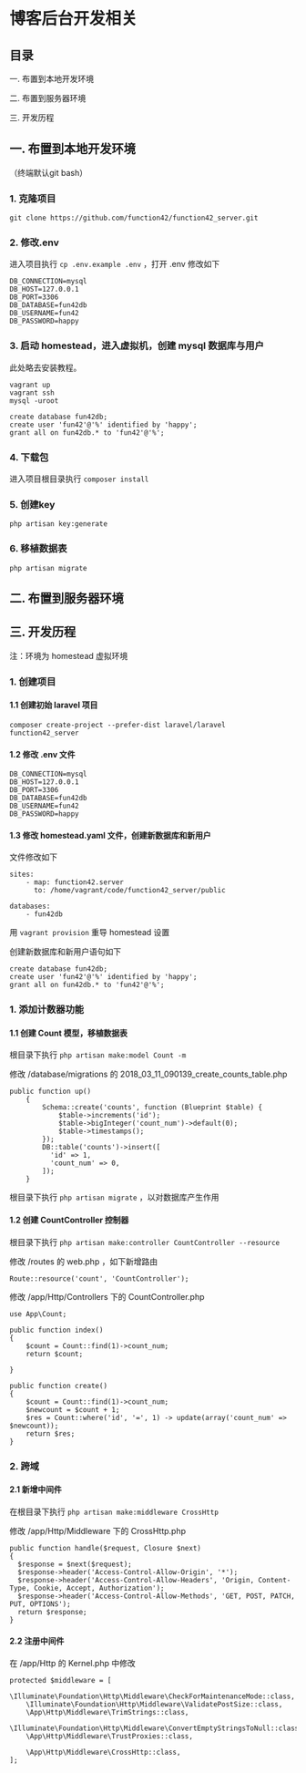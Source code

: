 # 博客后台开发相关

## 目录
一. 布置到本地开发环境

二. 布置到服务器环境

三. 开发历程

## 一. 布置到本地开发环境
（终端默认git bash）

### 1. 克隆项目
```
git clone https://github.com/function42/function42_server.git
```

### 2. 修改.env
进入项目执行 `cp .env.example .env` ，打开 .env 修改如下
```
DB_CONNECTION=mysql
DB_HOST=127.0.0.1
DB_PORT=3306
DB_DATABASE=fun42db
DB_USERNAME=fun42
DB_PASSWORD=happy
```

### 3. 启动 homestead，进入虚拟机，创建 mysql 数据库与用户
此处略去安装教程。

```
vagrant up
vagrant ssh
mysql -uroot
```

```
create database fun42db;
create user 'fun42'@'%' identified by 'happy';
grant all on fun42db.* to 'fun42'@'%';
```

### 4. 下载包
进入项目根目录执行 `composer install`

### 5. 创建key
`php artisan key:generate`

### 6. 移植数据表
`php artisan migrate`

## 二. 布置到服务器环境


## 三. 开发历程

注：环境为 homestead 虚拟环境

### 1. 创建项目

#### 1.1 创建初始 laravel 项目
```
composer create-project --prefer-dist laravel/laravel function42_server
```

#### 1.2 修改 .env 文件

```
DB_CONNECTION=mysql
DB_HOST=127.0.0.1
DB_PORT=3306
DB_DATABASE=fun42db
DB_USERNAME=fun42
DB_PASSWORD=happy
```

#### 1.3 修改 homestead.yaml 文件，创建新数据库和新用户
文件修改如下

```
sites:
    - map: function42.server
      to: /home/vagrant/code/function42_server/public

databases:
    - fun42db
```
用 `vagrant provision` 重导 homestead 设置

创建新数据库和新用户语句如下

```
create database fun42db;
create user 'fun42'@'%' identified by 'happy';
grant all on fun42db.* to 'fun42'@'%';
```

### 1. 添加计数器功能

#### 1.1 创建 Count 模型，移植数据表
根目录下执行 `php artisan make:model Count -m`

修改 /database/migrations 的 2018_03_11_090139_create_counts_table.php

```
public function up()
    {
        Schema::create('counts', function (Blueprint $table) {
            $table->increments('id');
            $table->bigInteger('count_num')->default(0);
            $table->timestamps();
        });
        DB::table('counts')->insert([
          'id' => 1,
          'count_num' => 0,
        ]);
    }
```

根目录下执行 `php artisan migrate` ，以对数据库产生作用

#### 1.2 创建 CountController 控制器
根目录下执行 `php artisan make:controller CountController --resource`

修改 /routes 的 web.php ，如下新增路由

```
Route::resource('count', 'CountController');
```

修改 /app/Http/Controllers 下的 CountController.php

```
use App\Count;

public function index()
{
    $count = Count::find(1)->count_num;
    return $count;

}

public function create()
{
    $count = Count::find(1)->count_num;
    $newcount = $count + 1;
    $res = Count::where('id', '=', 1) -> update(array('count_num' => $newcount));
    return $res;
}
```

### 2. 跨域

#### 2.1 新增中间件
在根目录下执行 `php artisan make:middleware CrossHttp`

修改 /app/Http/Middleware 下的 CrossHttp.php

```
public function handle($request, Closure $next)
{
  $response = $next($request);
  $response->header('Access-Control-Allow-Origin', '*');
  $response->header('Access-Control-Allow-Headers', 'Origin, Content-Type, Cookie, Accept, Authorization');
  $response->header('Access-Control-Allow-Methods', 'GET, POST, PATCH, PUT, OPTIONS');
  return $response;
}
```

#### 2.2 注册中间件
在 /app/Http 的 Kernel.php 中修改

```
protected $middleware = [
    \Illuminate\Foundation\Http\Middleware\CheckForMaintenanceMode::class,
    \Illuminate\Foundation\Http\Middleware\ValidatePostSize::class,
    \App\Http\Middleware\TrimStrings::class,
    \Illuminate\Foundation\Http\Middleware\ConvertEmptyStringsToNull::class,
    \App\Http\Middleware\TrustProxies::class,

    \App\Http\Middleware\CrossHttp::class,
];
```
